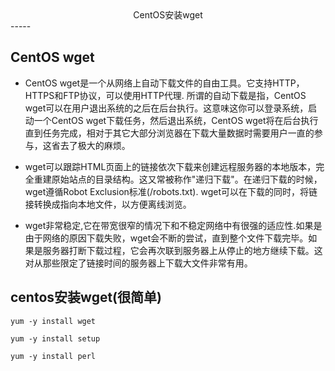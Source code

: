 <center>CentOS安装wget</center>
-----

## CentOS wget

- CentOS wget是一个从网络上自动下载文件的自由工具。它支持HTTP，HTTPS和FTP协议，可以使用HTTP代理. 所谓的自动下载是指，CentOS wget可以在用户退出系统的之后在后台执行。这意味这你可以登录系统，启动一个CentOS wget下载任务，然后退出系统，CentOS wget将在后台执行直到任务完成，相对于其它大部分浏览器在下载大量数据时需要用户一直的参与，这省去了极大的麻烦。

- wget可以跟踪HTML页面上的链接依次下载来创建远程服务器的本地版本，完全重建原始站点的目录结构。这又常被称作"递归下载"。在递归下载的时候，wget遵循Robot Exclusion标准(/robots.txt). wget可以在下载的同时，将链接转换成指向本地文件，以方便离线浏览。

- wget非常稳定,它在带宽很窄的情况下和不稳定网络中有很强的适应性.如果是由于网络的原因下载失败，wget会不断的尝试，直到整个文件下载完毕。如果是服务器打断下载过程，它会再次联到服务器上从停止的地方继续下载。这对从那些限定了链接时间的服务器上下载大文件非常有用。

## centos安装wget(很简单)

```
yum -y install wget

yum -y install setup 

yum -y install perl
```